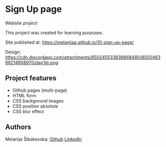 
# Sign Up page

_Website project_

This project was created for learning purpuses.

Site published at: https://melanijaa.github.io/10-sign-up-page/

Design: https://cdn.discordapp.com/attachments/850245533838868480/850246368214908970/day1dr.png


## Project features


- Github pages (multi-page)
- HTML form
- CSS background images
- CSS position absolute
- CSS blur effect

## Authors

Melanija Šibakovska: [Github](https://github.com/melanijaa) [Linkedln](https://www.linkedin.com/in/melanija-%C5%A1ibakovska-16a065234/)